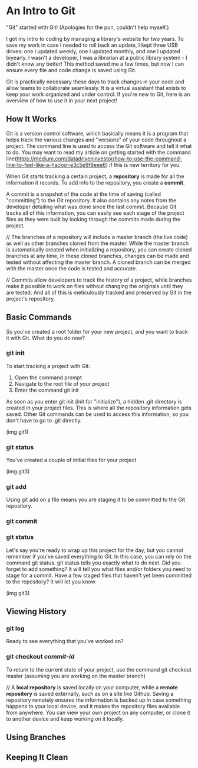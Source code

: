 # An Intro to Git

"Git" started with Git! (Apologies for the pun, couldn't help myself.)

I got my intro to coding by managing a library's website for two years. To save my work in case I needed to roll back an update, I kept three USB drives: one I updated weekly, one I updated monthly, and one I updated biyearly. I wasn't a developer, I was a librarian at a public library system - I didn't know any better! This method saved me a few times, but now I can ensure every file and code change is saved using Git.   

Git is practically necessary these days to track changes in your code and allow teams to collaborate seamlessly. It is a virtual assistant that exists to keep your work organized and under control. If you're new to Git, here is an overview of how to use it in your next project!

## How It Works

Git is a version control software, which basically means it is a program that helps track the various changes and "versions" of your code throughout a project. The command line is used to access the Git software and tell it what to do. You may want to read my article on getting started with the command line(https://medium.com/datadriveninvestor/how-to-use-the-command-line-to-feel-like-a-hacker-e3c5e9f9eee6) if this is new territory for you.

When Git starts tracking a certain project, a **repository** is made for all the information it records. To add info to the repository, you create a **commit**.

A commit is a snapshot of the code at the time of saving (called "committing") to the Git repository. It also contains any notes from the developer detailing what was done since the last commit. Because Git tracks all of this information, you can easily see each stage of the project files as they were built by looking through the commits made during the project.

// The branches of a repository will include a master branch (the live code) as well as other branches cloned from the master. While the master branch is automatically created when initializing a repository, you can create cloned branches at any time, In these cloned branches, changes can be made and tested without affecting the master branch. A cloned branch can be merged with the master once the code is tested and accurate.

// Commits allow developers to track the history of a project, while branches make it possible to work on files without changing the originals until they are tested. And all of this is meticulously tracked and preserved by Git in the project's repository.


## Basic Commands

So you've created a root folder for your new project, and you want to track it with Git. What do you do now?

### git init

To start tracking a project with Git:
1. Open the command prompt
2. Navigate to the root file of your project
3. Enter the command git init

As soon as you enter git init (init for "initialize"), a hidden .git directory is created in your project files. This is where all the repository information gets saved. Other Git commands can be used to access this information, so you don't have to go to .git directly.

(img git1)

### git status

You've created a couple of initial files for your project

(img git3)

### git add

Using git add on a file means you are staging it to be committed to the Git repository.


### git commit


### git status

Let's say you're ready to wrap up this project for the day, but you cannot remember if you've saved everything to Git. In this case, you can rely on the command git status. git status tells you exactly what to do next. Did you forget to add something? It will tell you what files and/or folders you need to stage for a commit. Have a few staged files that haven't yet been committed to the repository? It will let you know.  

(img git3)


## Viewing History


### git log

Ready to see everything that you've worked on?

### git checkout *commit-id*

To return to the current state of your project, use the command git checkout master (assuming you are working on the master branch)

// A **local repository** is saved locally on your computer, while a **remote repository** is saved externally, such as on a site like Github. Saving a repository remotely ensures the information is backed up in case something happens to your local device, and it makes the repository files available from anywhere. You can view your own project on any computer, or clone it to another device and keep working on it locally.  

## Using Branches


## Keeping It Clean
